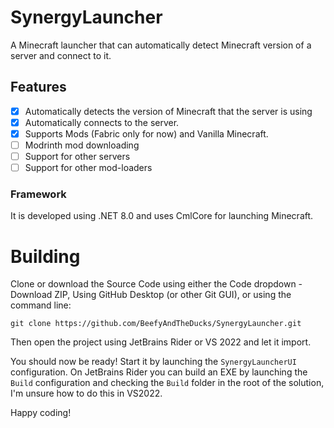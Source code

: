 # SynergyLauncher
A Minecraft launcher that can automatically detect Minecraft version of a server and connect to it.

## Features
- [x] Automatically detects the version of Minecraft that the server is using
- [x] Automatically connects to the server.
- [x] Supports Mods (Fabric only for now) and Vanilla Minecraft.
- [ ] Modrinth mod downloading
- [ ] Support for other servers
- [ ] Support for other mod-loaders

### Framework
It is developed using .NET 8.0 and uses CmlCore for launching Minecraft.

# Building

Clone or download the Source Code using either the Code dropdown - Download ZIP, Using GitHub Desktop (or other Git GUI), or using the command line: 
```
git clone https://github.com/BeefyAndTheDucks/SynergyLauncher.git
```

Then open the project using JetBrains Rider or VS 2022 and let it import.

You should now be ready! Start it by launching the `SynergyLauncherUI` configuration.
On JetBrains Rider you can build an EXE by launching the `Build` configuration and checking the `Build` folder in the root of the solution, I'm unsure how to do this in VS2022.

Happy coding!
